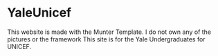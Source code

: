 # YaleUnicef

This website is made with the Munter Template. I do not own any of the pictures or the framework
This site is for the Yale Undergraduates for UNICEF. 
